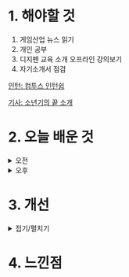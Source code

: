 
# 1. 해야할 것

1. 게임산업 뉴스 읽기 
2. 개인 공부  
3. 디지펜 교육 소개 오프라인 강의보기
4. 자기소개서 점검

[인턴: 컴투스 인턴쉽](https://com2us.recruiter.co.kr/app/jobnotice/view?systemKindCode=MRS2&jobnoticeSn=179912)

[기사: 소년기의 끝 소개](https://www.gamemeca.com/view.php?gid=1749274)

# 2. 오늘 배운 것

<details>
<summary>오전</summary>

## 오늘의 뉴스
![image](https://github.com/JM94Ent/TIL-WIL/assets/143363550/949b60b0-bdba-4c53-9d1d-f976961f675e)
```
To the Moon과 같은 느낌의 게임이라 기대가 된다.
스토리 게임에 픽셀 아트는 내 마음을 설레게한다.
작년에 플레이했던 산나비 덕분에 픽셀 아트에 대한 호감도가 더 많이 올랐다.
이 게임도 산나비만큼의 감동을 줄 수 있으면 좋겠다.
```


## 디지펜 교육 소개
![image](https://github.com/JM94Ent/TIL-WIL/assets/143363550/a22df2d6-4447-4306-aaa2-5eaee89357b6)
```
디지펜을 졸업하고 밸브에서 포탈을 만든 프로그래머가 초청되어 강의를 진행했다.
Jeep Barnet
한국 게임과 문화를 한국 대학교에서 온 포탈 보드게임 제작에 대한 조언을 받아서 알게 되었다.
포탈 보드게임에 대한 문제를 찾으면서 한국어를 공부하고 한국 음악과 이소라 가수를 알았다.
그녀의 노래가 좋아서 한국어를 영어로 개사하다 한국 게임도 접하고 영어로 번역하여 유튜브에 올려 많은 구독자를 얻었다.
한국어를 이용한 게임 [쌍근]을 제작하고 한국에 관심이 많아서 부산시 요청에 이렇게 게임 개발 프로그램 소개도 할 수 있었다.

게임 개발하는 프로그래머를 6개월 동안 속성으로 만드는 과정으로 보였다.
초청 강사진은 해외 유명 프로그래머를 초빙하여 진행하여 퀄리티가 높아보이지만 학생들이 따라가기엔 너무 벅찬 느낌이라 고민중이다.
애초에 나는 프로그래머가 아닌 기획자를 목표로 하고 있는게 아닌가?
사실 게임을 만들 수 있다면 프로그래밍도 혼자 할 줄 알아야 한다고 생각해서 배워볼까?라고
생각하고 접근하기에는 디지펜 프로그램의 난이도가 너무 높아보인다.
6월 5일까지 지원을 받고 있으니 코딩 테스트를 한번 봐야겠다.
```

</details>


<details>
<summary>오후</summary>

## 컴투스 인턴쉽
[컴투스 인턴쉽](https://com2us.recruiter.co.kr/app/jobnotice/view?systemKindCode=MRS2&jobnoticeSn=179912)

</details>




# 3. 개선


<details>
<summary>접기/펼치기</summary>


</details>



# 4. 느낀점


